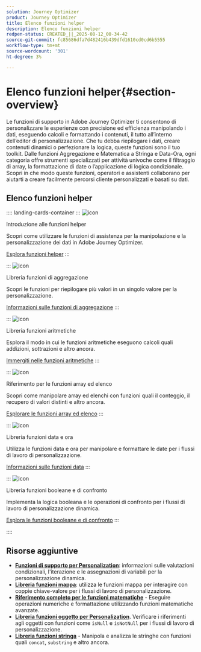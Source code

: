 ```yaml
---
solution: Journey Optimizer
product: Journey Optimizer
title: Elenco funzioni helper
description: Elenco funzioni helper
redpen-status: CREATED_||_2025-08-12_00-34-42
source-git-commit: fc85686dfa7d482416b439dfd1610cd0cd6b5555
workflow-type: tm+mt
source-wordcount: '301'
ht-degree: 3%

---
```



# Elenco funzioni helper{#section-overview}

Le funzioni di supporto in Adobe Journey Optimizer ti consentono di personalizzare le esperienze con precisione ed efficienza manipolando i dati, eseguendo calcoli e formattando i contenuti, il tutto all’interno dell’editor di personalizzazione. Che tu debba riepilogare i dati, creare contenuti dinamici o perfezionare la logica, queste funzioni sono il tuo toolkit. Dalle funzioni Aggregazione e Matematica a Stringa e Data-Ora, ogni categoria offre strumenti specializzati per attività univoche come il filtraggio di array, la formattazione di date o l’applicazione di logica condizionale. Scopri in che modo queste funzioni, operatori e assistenti collaborano per aiutarti a creare facilmente percorsi cliente personalizzati e basati su dati.

## Elenco funzioni helper

:::: landing-cards-container
:::
![icon](https://cdn.experienceleague.adobe.com/icons/circle-play.svg?lang=it)

Introduzione alle funzioni helper

Scopri come utilizzare le funzioni di assistenza per la manipolazione e la personalizzazione dei dati in Adobe Journey Optimizer.

[Esplora funzioni helper](../using/personalization/functions/functions.md)
:::

:::
![icon](https://cdn.experienceleague.adobe.com/icons/list-check.svg?lang=it)

Libreria funzioni di aggregazione

Scopri le funzioni per riepilogare più valori in un singolo valore per la personalizzazione.

[Informazioni sulle funzioni di aggregazione](../using/personalization/functions/aggregation.md)
:::

:::
![icon](https://cdn.experienceleague.adobe.com/icons/code-branch.svg?lang=it)

Libreria funzioni aritmetiche

Esplora il modo in cui le funzioni aritmetiche eseguono calcoli quali addizioni, sottrazioni e altro ancora.

[Immergiti nelle funzioni aritmetiche](../using/personalization/functions/arithmetic-functions.md)
:::

:::
![icon](https://cdn.experienceleague.adobe.com/icons/code-branch.svg?lang=it)

Riferimento per le funzioni array ed elenco

Scopri come manipolare array ed elenchi con funzioni quali il conteggio, il recupero di valori distinti e altro ancora.

[Esplorare le funzioni array ed elenco](../using/personalization/functions/arrays-list.md)
:::

:::
![icon](https://cdn.experienceleague.adobe.com/icons/calendar-alt.svg?lang=it)

Libreria funzioni data e ora

Utilizza le funzioni data e ora per manipolare e formattare le date per i flussi di lavoro di personalizzazione.

[Informazioni sulle funzioni data](../using/personalization/functions/dates.md)
:::

:::
![icon](https://cdn.experienceleague.adobe.com/icons/code-branch.svg?lang=it)

Libreria funzioni booleane e di confronto

Implementa la logica booleana e le operazioni di confronto per i flussi di lavoro di personalizzazione dinamica.

[Esplora le funzioni booleane e di confronto](../using/personalization/functions/operators.md)
:::

::::


## Risorse aggiuntive

- **[Funzioni di supporto per Personalization](../using/personalization/functions/helpers.md)**: informazioni sulle valutazioni condizionali, l&#39;iterazione e le assegnazioni di variabili per la personalizzazione dinamica.
- **[Libreria funzioni mappa](../using/personalization/functions/maps.md)**: utilizza le funzioni mappa per interagire con coppie chiave-valore per i flussi di lavoro di personalizzazione.
- **[Riferimento completo per le funzioni matematiche](../using/personalization/functions/math.md)** - Eseguire operazioni numeriche e formattazione utilizzando funzioni matematiche avanzate.
- **[Libreria funzioni oggetto per Personalization](../using/personalization/functions/objects.md)**. Verificare i riferimenti agli oggetti con funzioni come `isNull` e `isNotNull` per i flussi di lavoro di personalizzazione.
- **[Libreria funzioni stringa](../using/personalization/functions/string.md)** - Manipola e analizza le stringhe con funzioni quali `concat`, `substring` e altro ancora.
